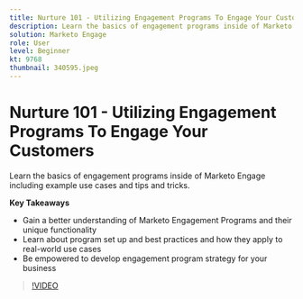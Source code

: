 ```yaml
---
title: Nurture 101 - Utilizing Engagement Programs To Engage Your Customers
description: Learn the basics of engagement programs inside of Marketo Engage including example use cases and tips and tricks.
solution: Marketo Engage
role: User
level: Beginner
kt: 9768
thumbnail: 340595.jpeg
---
```

# Nurture 101 - Utilizing Engagement Programs To Engage Your Customers

Learn the basics of engagement programs inside of Marketo Engage including example use cases and tips and tricks.

**Key Takeaways**

* Gain a better understanding of Marketo Engagement Programs and their unique functionality
* Learn about program set up and best practices and how they apply to real-world use cases
* Be empowered to develop engagement program strategy for your business

>[!VIDEO](https://video.tv.adobe.com/v/340595/?quality=12&learn=on)
